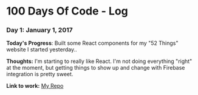 # 100 Days Of Code - Log

### Day 1: January 1, 2017

**Today's Progress**: Built some React components for my "52 Things" website I started yesterday..

**Thoughts:** I'm starting to really like React. I'm not doing everything "right" at the moment, but getting things to show up and change with Firebase integration is pretty sweet.

**Link to work:** [My Repo](https://github.com/lanesawyer/52-things)
